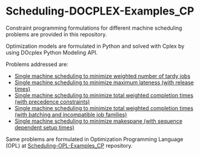 # Scheduling-DOCPLEX-Examples_CP

Constraint programming formulations for different machine scheduling problems are provided in this repository. 

Optimization models are formulated in Python and solved with Cplex by using DOcplex Python Modeling API.

Problems addressed are: 
- [Single machine scheduling to minimize weighted number of tardy jobs](https://github.com/ErayCakici/Scheduling-DOCPLEX-Examples_CP/blob/main/SingleMch_WeightedNbrOfTardyJobs.ipynb) 
- [Single machine scheduling to minimize maximum lateness (with release times)](https://github.com/ErayCakici/Scheduling-DOCPLEX-Examples_CP/blob/main/SingleMch_MinMaxLatenessReleaseDates.ipynb)
- [Single machine scheduling to minimize total weighted completion times (with precedence constraints)](https://github.com/ErayCakici/Scheduling-DOCPLEX-Examples_CP/blob/main/SingleMch_TWCT_PrecedenceConstraints.ipynb)
- [Single machine scheduling to minimize total weighted completion times (with batching and incompatible job families)](https://github.com/ErayCakici/Scheduling-DOCPLEX-Examples_CP/blob/main/SingleMch_TWCT_Batching.ipynb)
- [Single machine scheduling to minimize makespane (with sequence dependent setup times)](https://github.com/ErayCakici/Scheduling-DOCPLEX-Examples_CP/blob/main/SingleMch_SeqDepSetUp.ipynb) 

Same problems are formulated in Optimization Programming Language (OPL) at [Scheduling-OPL-Examples_CP](https://github.com/ErayCakici/Scheduling-OPL-Examples_CP) repository. 
